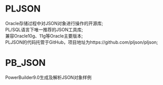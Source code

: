 # PLJSON 
Oracle存储过程中对JSON对象进行操作的开源库;  
PL/SQL语言下唯一推荐的JSON工具库;  
兼容Oracle10g、11g等Oracle主要版本;    
PLJSON的代码托管于GitHub，项目地址为https://github.com/pljson/pljson;  


# PB_JSON
PowerBuilder9.0生成及解析JSON对象样例
